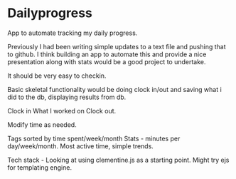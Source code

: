 # Dailyprogress
App to automate tracking my daily progress. 


Previously I had been writing simple updates to a text file and pushing that to github. I think building an app to automate this and
provide a nice presentation along with stats would be a good project to undertake. 

It should be very easy to checkin. 

Basic skeletal functionality would be doing clock in/out and saving what i did to the db, displaying results from db. 

Clock in
What I worked on
Clock out. 

Modify time as needed. 

Tags sorted by time spent/week/month 
Stats - minutes per day/week/month. Most active time, simple trends. 

Tech stack - 
Looking at using clementine.js as a starting point. Might try ejs for templating engine. 
